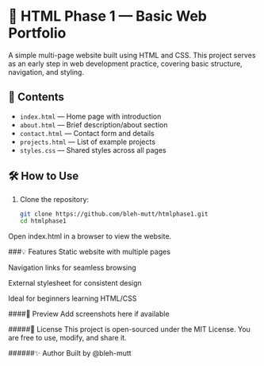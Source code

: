 # 🌟 HTML Phase 1 — Basic Web Portfolio

A simple multi-page website built using HTML and CSS. This project serves as an early step in web development practice, covering basic structure, navigation, and styling.

## 📁 Contents

- `index.html` — Home page with introduction  
- `about.html` — Brief description/about section  
- `contact.html` — Contact form and details  
- `projects.html` — List of example projects  
- `styles.css` — Shared styles across all pages  

## 🛠️ How to Use

1. Clone the repository:
   ```bash
   git clone https://github.com/bleh-mutt/htmlphase1.git
   cd htmlphase1
Open index.html in a browser to view the website.

###💡 Features
Static website with multiple pages

Navigation links for seamless browsing

External stylesheet for consistent design

Ideal for beginners learning HTML/CSS

####📸 Preview
Add screenshots here if available

#####🧾 License
This project is open-sourced under the MIT License. You are free to use, modify, and share it.

######✨ Author
Built by @bleh-mutt

